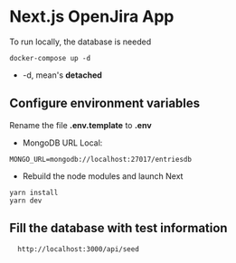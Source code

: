 # Next.js OpenJira App
To run locally, the database is needed
```
docker-compose up -d
```

*  -d, mean's __detached__
  


## Configure environment variables
Rename the file __.env.template__ to __.env__
* MongoDB URL Local:
```
MONGO_URL=mongodb://localhost:27017/entriesdb
```

* Rebuild the node modules and launch Next
```
yarn install
yarn dev
```

## Fill the database with test information
```
  http://localhost:3000/api/seed
```

